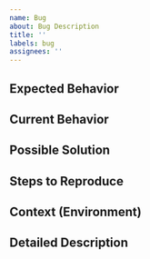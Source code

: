 ```yaml
---
name: Bug
about: Bug Description
title: ''
labels: bug
assignees: ''
---
```



<!--- Provide a general summary of the issue in the Title above -->

## Expected Behavior
<!--- Tell us what should happen -->

## Current Behavior
<!--- Tell us what happens instead of the expected behavior -->

## Possible Solution
<!--- Not obligatory, but suggest a fix/reason for the bug, -->

## Steps to Reproduce
<!--- Provide a link to a live example, or an unambiguous set of steps to -->
<!--- reproduce this bug. Include code to reproduce, if relevant -->


## Context (Environment)
<!--- How has this issue affected you? What are you trying to accomplish? -->
<!--- Providing context helps us come up with a solution that is most useful in the real world -->


## Detailed Description
<!--- Provide a detailed description of the change or addition you are proposing -->

